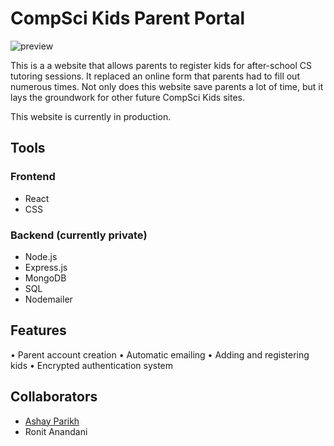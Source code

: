 # CompSci Kids Parent Portal

![preview](https://ashayp.com/images/projects/cskparents.PNG)

This is a a website that allows parents to register kids for after-school CS tutoring sessions. It replaced an online form that parents had to fill out numerous times. Not only does this website save parents a lot of time, but it lays the groundwork for other future CompSci Kids sites.

This website is currently in production.

## Tools

### Frontend

- React
- CSS

### Backend (currently private)

- Node.js
- Express.js
- MongoDB
- SQL
- Nodemailer

## Features

• Parent account creation
• Automatic emailing
• Adding and registering kids
• Encrypted authentication system

## Collaborators

* [Ashay Parikh](https://ashayp.com/)
* Ronit Anandani
